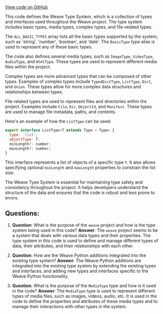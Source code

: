 [View code on GitHub](https://github.com/wandb/weave/weave-js/src/core/model/types.ts)

This code defines the Weave Type System, which is a collection of types and interfaces used throughout the Weave project. The type system includes basic types, media types, complex types, and file-related types.

The `ALL_BASIC_TYPES` array lists all the basic types supported by the system, such as 'string', 'number', 'boolean', and 'date'. The `BasicType` type alias is used to represent any of these basic types.

The code also defines several media types, such as `ImageType`, `VideoType`, `AudioType`, and `HtmlType`. These types are used to represent different media files within the project.

Complex types are more advanced types that can be composed of other types. Examples of complex types include `TypedDictType`, `ListType`, `Dict`, and `Union`. These types allow for more complex data structures and relationships between types.

File-related types are used to represent files and directories within the project. Examples include `File`, `Dir`, `ObjectId`, and `Manifest`. These types are used to manage file metadata, paths, and contents.

Here's an example of how the `ListType` can be used:

```javascript
export interface ListType<T extends Type = Type> {
  type: 'list';
  objectType: T;
  minLength?: number;
  maxLength?: number;
}
```

This interface represents a list of objects of a specific type `T`. It also allows specifying optional `minLength` and `maxLength` properties to constrain the list size.

The Weave Type System is essential for maintaining type safety and consistency throughout the project. It helps developers understand the structure of the data and ensures that the code is robust and less prone to errors.
## Questions: 
 1. **Question**: What is the purpose of the `weave` project and how is the type system being used in this code?
   **Answer**: The `weave` project seems to be a system that deals with various data types and their properties. The type system in this code is used to define and manage different types of data, their attributes, and their relationships with each other.

2. **Question**: How are the Weave Python additions integrated into the existing type system?
   **Answer**: The Weave Python additions are integrated into the existing type system by extending the existing types and interfaces, and adding new types and interfaces specific to the Weave Python functionality.

3. **Question**: What is the purpose of the `MediaType` type and how is it used in the code?
   **Answer**: The `MediaType` type is used to represent different types of media files, such as images, videos, audio, etc. It is used in the code to define the properties and attributes of these media types and to manage their interactions with other types in the system.